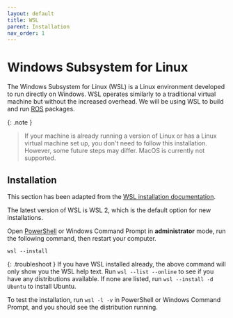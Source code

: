 ```yaml
---
layout: default
title: WSL
parent: Installation
nav_order: 1
---
```


# Windows Subsystem for Linux

The Windows Subsystem for Linux (WSL) is a Linux environment developed to run directly on Windows. WSL operates similarly to a traditional virtual machine but without the increased overhead. We will be using WSL to build and run [ROS] packages.

{: .note }
> If your machine is already running a version of Linux or has a Linux virtual machine set up, you don't need to follow this installation. However, some future steps may differ.
> MacOS is currently not supported.

## Installation

This section has been adapted from the [WSL installation documentation].

The latest version of WSL is WSL 2, which is the default option for new installations.

Open [PowerShell] or Windows Command Prompt in **administrator** mode, run the following command, then restart your computer.

```shell
wsl --install
```

{: .troubleshoot }
If you have WSL installed already, the above command will only show you the WSL help text. Run `wsl --list --online` to see if you have any distributions available. If none are listed, run `wsl --install -d Ubuntu` to install Ubuntu.

To test the installation, run `wsl -l -v` in PowerShell or Windows Command Prompt, and you should see the distribution running.


[ROS]: "/installation/ros2.md"
[WSL installation documentation]: "https://learn.microsoft.com/en-us/windows/wsl/install"
[PowerShell]: https://learn.microsoft.com/en-us/powershell/scripting/install/installing-powershell-on-windows
